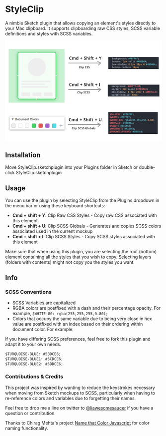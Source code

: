 # StyleClip

A nimble Sketch plugin that allows copying an element's styles directly to your Mac clipboard. It supports clipboarding raw CSS styles, SCSS variable definitions and styles with SCSS variables.

![](images/demo.png)

## Installation

Move StyleClip.sketchplugin into your Plugins folder in Sketch or double-click StyleClip.sketchplugin

## Usage

You can use the plugin by selecting StyleClip from the Plugins dropdown in the menu bar or using these keyboard shortcuts:

* **Cmd + shift + Y**: Clip Raw CSS Styles - Copy raw CSS associated with this element
* **Cmd + shift + U**: Clip SCSS Globals - Generates and copies SCSS colors associated used in the current mockup
* **Cmd + shift + I**: Clip SCSS Styles - Copy SCSS styles associated with this element

Make sure that when using this plugin, you are selecting the root (bottom) element containing all the styles that you wish to copy. Selecting layers (folders with contents) might not copy you the styles you want.

## Info

### SCSS Conventions

* SCSS Variables are capitalized
* RGBA colors are postfixed with a dash and their percentage opacity. For example, `$WHITE-80: rgba(255,255,255,0.80);`
* Colors that occupy the same variable due to being very close in hex value are postfixed with an index based on their ordering within document color. For example:

If you have differing SCSS preferences, feel free to fork this plugin and adapt it to your own needs.

```
$TURQUOISE-BLUE: #5BDCE6;
$TURQUOISE-BLUE1: #5CDCE6;
$TURQUOISE-BLUE2: #5DDCE6;
```

### Contributions & Credits

This project was inspired by wanting to reduce the keystrokes necessary when moving from Sketch mockups to SCSS, particularly when having to re-reference colors and variables due to forgetting their names.

Feel free to drop me a line on twitter to [@liawesomesaucer](https://twitter.com/liawesomesaucer) if you have a question or contribution.

Thanks to Chirag Mehta's project [Name that Color Javascript](http://chir.ag/projects/ntc) for color naming functionality.
